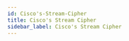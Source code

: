 ```yaml
---
id: Cisco's-Stream-Cipher
title: Cisco's Stream Cipher
sidebar_label: Cisco's Stream Cipher
---
```



##
